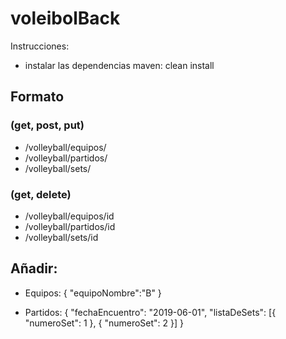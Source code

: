 # voleibolBack

Instrucciones:
- instalar las dependencias maven: clean install

## Formato 
### (get, post, put)
* /volleyball/equipos/
* /volleyball/partidos/
* /volleyball/sets/

### (get, delete)
* /volleyball/equipos/id
* /volleyball/partidos/id
* /volleyball/sets/id

## Añadir:
* Equipos:
{
	"equipoNombre":"B"
}

* Partidos:
{
    "fechaEncuentro": "2019-06-01",
    "listaDeSets": [{ "numeroSet": 1 }, { "numeroSet": 2 }]
}

